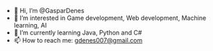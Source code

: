 - 👋 Hi, I’m @GasparDenes
- 👀 I’m interested in Game development, Web development, Machine learning, AI
- 🌱 I’m currently learning Java, Python and C#
- 📫 How to reach me: gdenes007@gmail.com

<!---
GasparDenes/GasparDenes is a ✨ special ✨ repository because its `README.md` (this file) appears on your GitHub profile.
You can click the Preview link to take a look at your changes.
--->
